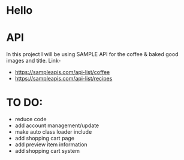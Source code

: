 # Hello

# API

In this project I will be using SAMPLE API for the coffee & baked good images and title.
Link-

- https://sampleapis.com/api-list/coffee
- https://sampleapis.com/api-list/recipes

# TO DO:

- reduce code
- add account management/update
- make auto class loader include
- add shopping cart page
- add preview item information
- add shopping cart system
